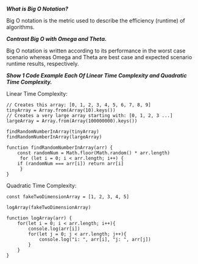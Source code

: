 ***What is Big O Notation?***

Big O notation is the metric used to describe the efficiency (runtime) of algorithms.

***Contrast Big O with Omega and Theta.***

Big O notation is written according to its performance in the worst case scenario whereas Omega and Theta are best case and expected scenario runtime results, respectively.

***Show 1 Code Example Each Of Linear Time Complexity and Quadratic Time Complexity.***

Linear Time Complexity:

    // Creates this array: [0, 1, 2, 3, 4, 5, 6, 7, 8, 9]
    tinyArray = Array.from(Array(10).keys())
    // Creates a very large array starting with: [0, 1, 2, 3 ...]
    largeArray = Array.from(Array(100000000).keys())

    findRandomNumberInArray(tinyArray)
    findRandomNumberInArray(largeArray)

    function findRandomNumberInArray(arr) {
        const randomNum = Math.floor(Math.random() * arr.length)
         for (let i = 0; i < arr.length; i++) {
        if (randomNum === arr[i]) return arr[i]
         }
    }

Quadratic Time Complexity: 

    const fakeTwoDimensionArray = [1, 2, 3, 4, 5]

    logArray(fakeTwoDimensionArray)

    function logArray(arr) {
        for(let i = 0; i < arr.length; i++){
            console.log(arr[i])
            for(let j = 0; j < arr.length; j++){
                console.log("i: ", arr[i], "j: ", arr[j])
            }
        }
    }